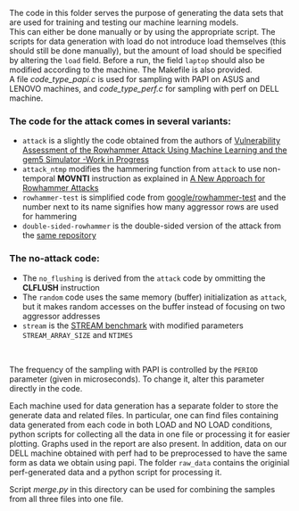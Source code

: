 The code in this folder serves the purpose of generating the data sets that are used for training and testing our machine learning models.<br>
This can either be done manually or by using the appropriate script. The scripts for data generation with load do not introduce load themselves (this should still be done manually), 
but the amount of load should be specified by altering the `load` field. Before a run, the field `laptop` should also be modified according to the machine.
The Makefile is also provided. <br>
A file *code_type_papi.c* is used for sampling with PAPI on ASUS and LENOVO machines, and *code_type_perf.c* for sampling with perf on DELL machine.<br>
### The code for the attack comes in several variants:
  - `attack` is a slightly the code obtained from the authors of [Vulnerability Assessment
of the Rowhammer Attack Using Machine Learning and the gem5 Simulator -Work in Progress](https://hal.umontpellier.fr/hal-03196090)
  - `attack_ntmp` modifies the hammering function from `attack` to use non-temporal **MOVNTI** instruction as explained in [A New Approach for Rowhammer Attacks](http://seclab.cs.sunysb.edu/seclab/pubs/host16.pdf)
  - `rowhammer-test` is simplified code from [google/rowhammer-test](https://github.com/google/rowhammer-test) and the number next to its name signifies how many aggressor rows are used for hammering
  - `double-sided-rowhammer` is the double-sided version of the attack from the [same repository](https://github.com/google/rowhammer-test)

### The no-attack code:
  - The `no_flushing` is derived from the `attack` code by ommitting the **CLFLUSH** instruction
  - The `random` code uses the same memory (buffer) initialization as `attack`, but it makes random accesses on the buffer instead of focusing on two aggressor addresses
  - `stream` is the [STREAM benchmark](https://www.cs.virginia.edu/stream/) with modified parameters `STREAM_ARRAY_SIZE` and `NTIMES`
<br>

The frequency of the sampling with PAPI is controlled by the `PERIOD` parameter (given in microseconds). To change it, alter this parameter directly in the code.<br>

Each machine used for data generation has a separate folder to store the generate data and related files. In particular, one can find files containing data generated from each code in both LOAD and NO LOAD conditions, python scripts for collecting all the data in one file or processing it for easier plotting. Graphs used in the report are also present.
In addition, data on our DELL machine obtained with perf had to be preprocessed to have the same form as data we obtain using papi. The folder `raw_data` contains the originial perf-generated data and a python script for processing it. 

Script *merge.py* in this directory can be used for combining the samples from all three files into one file.
